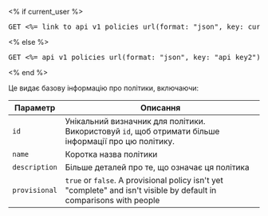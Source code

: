 <% if current_user %>
<pre>GET <%= link_to api_v1_policies_url(format: "json", key: current_user.api_key), api_v1_policies_url(format: "json", key: current_user.api_key) %></pre>
<% else %>
<pre>GET <%= api_v1_policies_url(format: "json", key: "api_key2").gsub("api_key2", "[api_key]") %></pre>
<% end %>

Це видає базову інформацію про політики, включаючи:

Параметр      | Описання
------------- | -----------------------------------------------------------
`id`          | Унікальний визначник для політики. Використовуй `id`, щоб отримати більше інформації про цю політику. 
`name`        | Коротка назва політики
`description` | Більше деталей про те, що означає ця політика
`provisional` | `true` or `false`. A provisional policy isn't yet "complete" and isn't visible by default in comparisons with people
